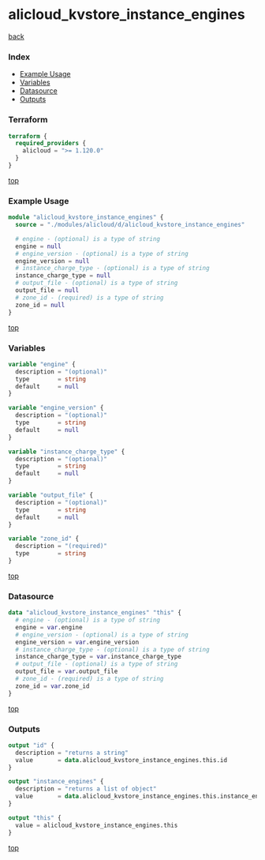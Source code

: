 # alicloud_kvstore_instance_engines

[back](../alicloud.md)

### Index

- [Example Usage](#example-usage)
- [Variables](#variables)
- [Datasource](#datasource)
- [Outputs](#outputs)

### Terraform

```terraform
terraform {
  required_providers {
    alicloud = ">= 1.120.0"
  }
}
```

[top](#index)

### Example Usage

```terraform
module "alicloud_kvstore_instance_engines" {
  source = "./modules/alicloud/d/alicloud_kvstore_instance_engines"

  # engine - (optional) is a type of string
  engine = null
  # engine_version - (optional) is a type of string
  engine_version = null
  # instance_charge_type - (optional) is a type of string
  instance_charge_type = null
  # output_file - (optional) is a type of string
  output_file = null
  # zone_id - (required) is a type of string
  zone_id = null
}
```

[top](#index)

### Variables

```terraform
variable "engine" {
  description = "(optional)"
  type        = string
  default     = null
}

variable "engine_version" {
  description = "(optional)"
  type        = string
  default     = null
}

variable "instance_charge_type" {
  description = "(optional)"
  type        = string
  default     = null
}

variable "output_file" {
  description = "(optional)"
  type        = string
  default     = null
}

variable "zone_id" {
  description = "(required)"
  type        = string
}
```

[top](#index)

### Datasource

```terraform
data "alicloud_kvstore_instance_engines" "this" {
  # engine - (optional) is a type of string
  engine = var.engine
  # engine_version - (optional) is a type of string
  engine_version = var.engine_version
  # instance_charge_type - (optional) is a type of string
  instance_charge_type = var.instance_charge_type
  # output_file - (optional) is a type of string
  output_file = var.output_file
  # zone_id - (required) is a type of string
  zone_id = var.zone_id
}
```

[top](#index)

### Outputs

```terraform
output "id" {
  description = "returns a string"
  value       = data.alicloud_kvstore_instance_engines.this.id
}

output "instance_engines" {
  description = "returns a list of object"
  value       = data.alicloud_kvstore_instance_engines.this.instance_engines
}

output "this" {
  value = alicloud_kvstore_instance_engines.this
}
```

[top](#index)